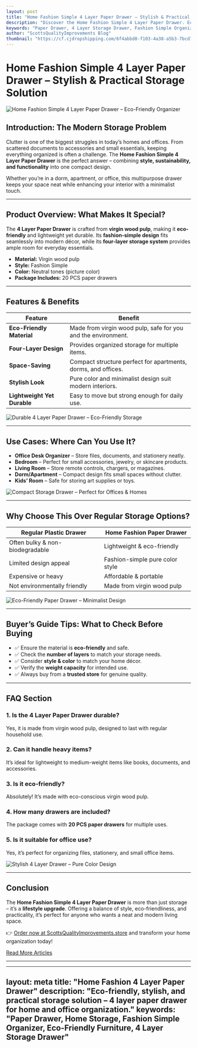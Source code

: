 ```yaml
---
layout: post
title: "Home Fashion Simple 4 Layer Paper Drawer – Stylish & Practical Storage Solution"
description: "Discover the Home Fashion Simple 4 Layer Paper Drawer. Eco-friendly, durable, and space-saving organizer for home & office. Perfect blend of fashion and functionality."
keywords: "Paper Drawer, 4 Layer Storage Drawer, Fashion Simple Organizer, Eco-Friendly Paper Storage, Space Saving Drawer, Stylish Home Storage"
author: "ScottsQualityImprovements Blog"
thumbnail: "https://cf.cjdropshipping.com/6f4abbd8-f103-4a38-a5b3-7bcd70bb3423.jpg?x-oss-process=image/resize,m_fill,w_1629,h_1629/format,webp"
---
```


# Home Fashion Simple 4 Layer Paper Drawer – Stylish & Practical Storage Solution

![Home Fashion Simple 4 Layer Paper Drawer – Eco-Friendly Organizer](https://cf.cjdropshipping.com/6f4abbd8-f103-4a38-a5b3-7bcd70bb3423.jpg?x-oss-process=image/resize,m_fill,w_1629,h_1629/format,webp "Home Fashion Simple 4 Layer Paper Drawer – Stylish & Practical Storage Solution")

## Introduction: The Modern Storage Problem

Clutter is one of the biggest struggles in today’s homes and offices. From scattered documents to accessories and small essentials, keeping everything organized is often a challenge. The **Home Fashion Simple 4 Layer Paper Drawer** is the perfect answer – combining **style, sustainability, and functionality** into one compact design.

Whether you’re in a dorm, apartment, or office, this multipurpose drawer keeps your space neat while enhancing your interior with a minimalist touch.

---

## Product Overview: What Makes It Special?

The **4 Layer Paper Drawer** is crafted from **virgin wood pulp**, making it **eco-friendly** and lightweight yet durable. Its **fashion-simple design** fits seamlessly into modern décor, while its **four-layer storage system** provides ample room for everyday essentials.

- **Material:** Virgin wood pulp  
- **Style:** Fashion Simple  
- **Color:** Neutral tones (picture color)  
- **Package Includes:** 20 PCS paper drawers  

---

## Features & Benefits

| Feature | Benefit |
|---------|---------|
| **Eco-Friendly Material** | Made from virgin wood pulp, safe for you and the environment. |
| **Four-Layer Design** | Provides organized storage for multiple items. |
| **Space-Saving** | Compact structure perfect for apartments, dorms, and offices. |
| **Stylish Look** | Pure color and minimalist design suit modern interiors. |
| **Lightweight Yet Durable** | Easy to move but strong enough for daily use. |

![Durable 4 Layer Paper Drawer – Eco-Friendly Storage](https://cf.cjdropshipping.com/3c113ea9-0ee8-4429-9fb9-ea2148d9efc4.jpg?x-oss-process=image/resize,w_1310/format,webp "Durable & Eco-Friendly 4 Layer Paper Drawer")

---

## Use Cases: Where Can You Use It?

- **Office Desk Organizer** – Store files, documents, and stationery neatly.  
- **Bedroom** – Perfect for small accessories, jewelry, or skincare products.  
- **Living Room** – Store remote controls, chargers, or magazines.  
- **Dorm/Apartment** – Compact design fits small spaces without clutter.  
- **Kids’ Room** – Safe for storing art supplies or toys.  

![Compact Storage Drawer – Perfect for Offices & Homes](https://cf.cjdropshipping.com/ba8f9cd7-2a57-43e7-a00f-27bdefda2273.jpg?x-oss-process=image/resize,w_1310/format,webp "Compact 4 Layer Drawer for Home & Office Use")

---

## Why Choose This Over Regular Storage Options?

| Regular Plastic Drawer | Home Fashion Paper Drawer |
|------------------------|----------------------------|
| Often bulky & non-biodegradable | Lightweight & eco-friendly |
| Limited design appeal | Fashion-simple pure color style |
| Expensive or heavy | Affordable & portable |
| Not environmentally friendly | Made from virgin wood pulp |

![Eco-Friendly Paper Drawer – Minimalist Design](https://cf.cjdropshipping.com/65780cea-7dc1-4a2e-8de4-9d9d87f5ee31.jpg?x-oss-process=image/resize,w_1310/format,webp "Eco-Friendly 4 Layer Paper Drawer – Minimalist & Modern Look")

---

## Buyer’s Guide Tips: What to Check Before Buying

- ✅ Ensure the material is **eco-friendly** and safe.  
- ✅ Check the **number of layers** to match your storage needs.  
- ✅ Consider **style & color** to match your home décor.  
- ✅ Verify the **weight capacity** for intended use.  
- ✅ Always buy from a **trusted store** for genuine quality.  

---

## FAQ Section

### 1. Is the 4 Layer Paper Drawer durable?  
Yes, it is made from virgin wood pulp, designed to last with regular household use.

### 2. Can it handle heavy items?  
It’s ideal for lightweight to medium-weight items like books, documents, and accessories.

### 3. Is it eco-friendly?  
Absolutely! It’s made with eco-conscious virgin wood pulp.

### 4. How many drawers are included?  
The package comes with **20 PCS paper drawers** for multiple uses.

### 5. Is it suitable for office use?  
Yes, it’s perfect for organizing files, stationery, and small office items.  

![Stylish 4 Layer Drawer – Pure Color Design](https://cf.cjdropshipping.com/84c3dd47-4269-4082-bcc6-85db73691c67.jpg?x-oss-process=image/resize,m_fill,w_1629,h_1629/format,webp "Stylish Paper Drawer – Perfect for Modern Homes")

---

## Conclusion

The **Home Fashion Simple 4 Layer Paper Drawer** is more than just storage – it’s a **lifestyle upgrade**. Offering a balance of style, eco-friendliness, and practicality, it’s perfect for anyone who wants a neat and modern living space.  

👉 [Order now at ScottsQualityImprovements.store](https://scottsqualityimprovements.store) and transform your home organization today!  

[Read More Articles](#)  

---

---
layout: meta
title: "Home Fashion 4 Layer Paper Drawer"
description: "Eco-friendly, stylish, and practical storage solution – 4 layer paper drawer for home and office organization."
keywords: "Paper Drawer, Home Storage, Fashion Simple Organizer, Eco-Friendly Furniture, 4 Layer Storage Drawer"
---
